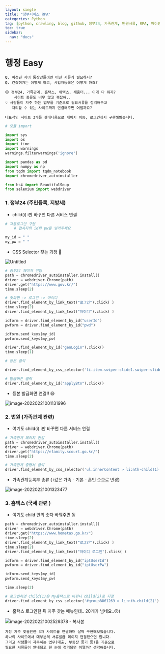 ```yaml
---
layout: single
title: "정부서비스 RPA"
categories: Python
tag: [python, crawling, blog, github, 정부24, 가족관계, 민원서류, RPA, 파이썬]
toc: true
sidebar:
  nav: "docs"
---
```


# 행정 Easy

```
Q. 미성년 자녀 통장만들려면 어떤 서류가 필요하지?
Q. 건축허가는 어떻게 하고, 사업자등록은 어떻게 하죠?

😥 정부24, 가족관계, 홈택스, 위택스, 새움터... 이게 다 뭐지? 
    사이트 종류도 너무 많고 복잡해..
💡 사람들이 자주 하는 업무를 기준으로 필요서류를 정리해주고
   처리할 수 있는 사이트까지 연결해주면 어떨까요? 

대표적인 사이트 3개를 셀레니움으로 페이지 이동, 로그인까지 구현해봤습니다. 
```


```python
# 모듈 import

import sys
import os
import time
import warnings
warnings.filterwarnings('ignore')

import pandas as pd
import numpy as np
from tqdm import tqdm_notebook
import chromedriver_autoinstaller

from bs4 import BeautifulSoup
from selenium import webdriver
```

### 1. 정부24 (주민등록, 지방세)

- child(i) i만 바꾸면 다른 서비스 연결

```python
# 자동로그인 구현 
    # 접속자의 id와 pw을 넣어주세요

my_id = " "
my_pw = " "
```

- CSS Selector 찾는 과정  🤣

![Untitled](https://user-images.githubusercontent.com/67591105/154850924-29179f26-0d71-4584-97ac-042a8632f3b5.png)

```python
# 정부24 페이지 진입
path = chromedriver_autoinstaller.install()
driver = webdriver.Chrome(path)
driver.get("https://www.gov.kr/")
time.sleep(2)

# 첫화면 -> 로그인 -> 아이디
driver.find_element_by_link_text("로그인").click( )
time.sleep(2)
driver.find_element_by_link_text("아이디").click( )

idform = driver.find_element_by_id("userId")
pwform = driver.find_element_by_id("pwd")

idform.send_keys(my_id)
pwform.send_keys(my_pw)

driver.find_element_by_id("genLogin").click()
time.sleep(1)

# 등본 클릭

driver.find_element_by_css_selector('li.item.swiper-slide1.swiper-slide.swiper-slide-active > div > a:nth-child(1)').click()

# 발급버튼 클릭
driver.find_element_by_id("applyBtn").click()
```

- 등본 발급화면 연결!! 😆

![image-20220221001131996](https://user-images.githubusercontent.com/67591105/154850739-893ba7bc-0d79-478e-8d0e-e5fd1a2ae68b.png)

### 2. 법원 (가족관계 관련)

- 여기도 child(i) i만 바꾸면 다른 서비스 연결 


```python
# 가족관계 페이지 진입
path = chromedriver_autoinstaller.install()
driver = webdriver.Chrome(path)
driver.get("https://efamily.scourt.go.kr/")
time.sleep(2)

# 가족관계 증명서 클릭
driver.find_element_by_css_selector('ul.innerContent > li:nth-child(1)').click()
```

- 가족관계등록부 종류 ( i값은 가족 - 기본 - 혼인 순으로 변경)

![image-20220221001323477](https://user-images.githubusercontent.com/67591105/154850797-53fd1190-d425-4c93-a18a-3c248305169f.png)

### 3. 홈택스 (국세 관련 )

- 여기도 child 안의 숫자 바꿔주면 됨

```python
path = chromedriver_autoinstaller.install()
driver = webdriver.Chrome(path)
driver.get("https://www.hometax.go.kr/")
time.sleep(2)
driver.find_element_by_link_text("로그인").click( )
time.sleep(2)
driver.find_element_by_link_text("아이디 로그인").click( )

idform = driver.find_element_by_id("iptUserId")
pwform = driver.find_element_by_id("iptUserPw")

idform.send_keys(my_id)
pwform.send_keys(my_pw)

time.sleep(2)

# 로그인하면 child(1)은 My홈택스로 바뀌니 child(2)로 지정
driver.find_element_by_css_selector('#group8861269 > li:nth-child(2)').click()
```

- 홈택스 로그인한 뒤 자주 찾는 메뉴인데.. 20개가 넘네요..😥)

![image-20220221002526378 - 복사본](https://user-images.githubusercontent.com/67591105/154850825-c0baf860-e59c-4d26-9e09-7b3f9e3ce29e.png)

```
가장 자주 찾을만한 3개 사이트를 연결하며 살짝 구현해보았습니다.  
하나의 사이트에서 대부분의 서류발급 페이지 연결됐으면 합니다.
그리고 사람들이 자주하는 업무(대출, 부동산 등기 등)을 기준으로  
필요한 서류들이 안내되고 한 눈에 정리되면 어떨까? 생각해봅니다. 
```

